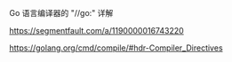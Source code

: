 Go 语言编译器的 "//go:" 详解

https://segmentfault.com/a/1190000016743220


https://golang.org/cmd/compile/#hdr-Compiler_Directives
